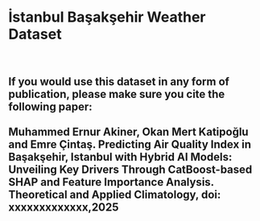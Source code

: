 <h1>İstanbul Başakşehir Weather Dataset</h1><br>

<h2>
If you would use this dataset in any form of publication, please make sure you cite the following paper:<br><br>
Muhammed Ernur Akiner, Okan Mert Katipoğlu and Emre Çintaş. Predicting Air Quality Index in Başakşehir, Istanbul with Hybrid AI Models: Unveiling Key Drivers Through CatBoost-based SHAP and Feature Importance Analysis. Theoretical and Applied Climatology, doi: xxxxxxxxxxxxx,2025
</h2>
